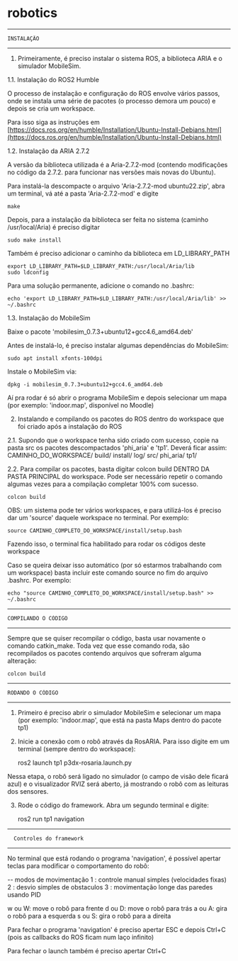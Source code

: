 # robotics

_______________________________________________________________________________

    INSTALAÇÃO 
_______________________________________________________________________________

1. Primeiramente, é preciso instalar o sistema ROS, a biblioteca ARIA e o simulador MobileSim.

1.1. Instalação do ROS2 Humble

  O processo de instalação e configuração do ROS envolve vários passos, onde se instala uma série de pacotes (o processo demora um pouco) e depois se cria um workspace. 
  
  Para isso siga as instruções em 
  [https://docs.ros.org/en/humble/Installation/Ubuntu-Install-Debians.html](https://docs.ros.org/en/humble/Installation/Ubuntu-Install-Debians.html)

1.2. Instalação da ARIA 2.7.2

  A versão da biblioteca utilizada é a Aria-2.7.2-mod (contendo modificações no código da 2.7.2. para funcionar nas versões mais novas do Ubuntu).

  Para instalá-la descompacte o arquivo 'Aria-2.7.2-mod ubuntu22.zip', abra um terminal, vá até a pasta 'Aria-2.7.2-mod' e digite 
    
    make
  Depois, para a instalação da biblioteca ser feita no sistema (caminho /usr/local/Aria) é preciso digitar
    
    sudo make install

  Também é preciso adicionar o caminho da biblioteca em LD_LIBRARY_PATH
    
    export LD_LIBRARY_PATH=$LD_LIBRARY_PATH:/usr/local/Aria/lib
    sudo ldconfig  
  Para uma solução permanente, adicione o comando no .bashrc:
    
    echo 'export LD_LIBRARY_PATH=$LD_LIBRARY_PATH:/usr/local/Aria/lib' >> ~/.bashrc
    
1.3. Instalação do MobileSim

  Baixe o pacote 'mobilesim_0.7.3+ubuntu12+gcc4.6_amd64.deb'

  Antes de instalá-lo, é preciso instalar algumas dependências do MobileSim:
    
    sudo apt install xfonts-100dpi

  Instale o MobileSim via:
    
    dpkg -i mobilesim_0.7.3+ubuntu12+gcc4.6_amd64.deb

  Aí pra rodar é só abrir o programa MobileSim e depois selecionar um mapa (por exemplo: 'indoor.map', disponível no Moodle)
    
2. Instalando e compilando os pacotes do ROS dentro do workspace que foi criado após a instalação do ROS
    
2.1. Supondo que o workspace tenha sido criado com sucesso, copie na pasta src os pacotes descompactados 'phi_aria' e 'tp1'. Deverá ficar assim:
    CAMINHO_DO_WORKSPACE/
        build/
        install/
        log/
        src/
          phi_aria/
          tp1/ 

2.2. Para compilar os pacotes, basta digitar colcon build DENTRO DA PASTA PRINCIPAL do workspace. 
Pode ser necessário repetir o comando algumas vezes para a compilação completar 100% com sucesso.
    
    colcon build

  OBS: um sistema pode ter vários workspaces, e para utilizá-los é preciso dar um 'source' daquele workspace no terminal. Por exemplo:
    
    source CAMINHO_COMPLETO_DO_WORKSPACE/install/setup.bash
  Fazendo isso, o terminal fica habilitado para rodar os códigos deste workspace
  
  Caso se queira deixar isso automático (por só estarmos trabalhando com um workspace) basta incluir este comando source no fim do arquivo .bashrc. Por exemplo:
    
    echo "source CAMINHO_COMPLETO_DO_WORKSPACE/install/setup.bash" >> ~/.bashrc
_______________________________________________________________________________

    COMPILANDO O CÓDIGO 
_______________________________________________________________________________

Sempre que se quiser recompilar o código, basta usar novamente o comando catkin_make.
Toda vez que esse comando roda, são recompilados os pacotes contendo arquivos que sofreram alguma alteração:
    
    colcon build
_______________________________________________________________________________

    RODANDO O CÓDIGO 
_______________________________________________________________________________

1. Primeiro é preciso abrir o simulador MobileSim e selecionar um mapa (por exemplo: 'indoor.map', que está na pasta Maps dentro do pacote tp1)

2. Inicie a conexão com o robô através da RosARIA. Para isso digite em um terminal (sempre dentro do workspace):
    
    ros2 launch tp1 p3dx-rosaria.launch.py

Nessa etapa, o robô será ligado no simulador (o campo de visão dele ficará azul) e o visualizador RVIZ será aberto, já mostrando o robô com as leituras dos sensores.

3. Rode o código do framework. Abra um segundo terminal e digite:
    
    ros2 run tp1 navigation
_______________________________________________________________________________

      Controles do framework
_______________________________________________________________________________

No terminal que está rodando o programa 'navigation', é possível apertar teclas para modificar o comportamento do robô:

-- modos de movimentação
1 : controle manual simples (velocidades fixas)
2 : desvio simples de obstaculos
3 : movimentação longe das paredes usando PID

w ou W: move o robô para frente
d ou D: move o robô para trás
a ou A: gira o robô para a esquerda
s ou S: gira o robô para a direita

Para fechar o programa 'navigation' é preciso apertar ESC e depois Ctrl+C (pois as callbacks do ROS ficam num laço infinito)

Para fechar o launch também é preciso apertar Ctrl+C
